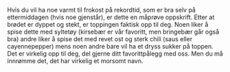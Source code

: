 Hvis du vil ha noe varmt til frokost på rekordtid, som er bra selv på ettermiddagen (hvis noe gjenstår), er dette en måprøve oppskrift. Etter at brødet er dyppet og stekt, er toppingen faktisk opp til deg. Noen liker å spise dette med syltetøy (kirsebær er vår favoritt, men bringebær går også bra) andre liker å spise det med revet ost og sterk chili (saus eller cayennepepper) mens noen andre bare vil ha et dryss sukker på toppen. Det er virkelig opp til deg, del gjerne ditt favorittpålegg med oss. Men du må innrømme det, det har virkelig et morsomt navn.